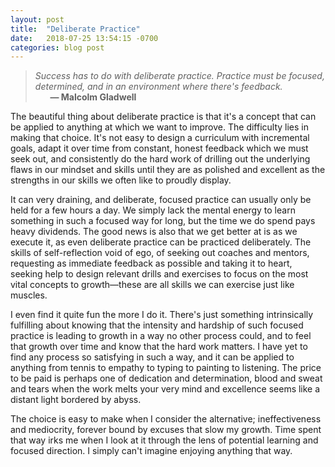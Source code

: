```yaml
---
layout: post
title:  "Deliberate Practice"
date:   2018-07-25 13:54:15 -0700
categories: blog post
---
```


>*Success has to do with deliberate practice. Practice must be focused, determined, and in an environment where there's feedback.* 
 <br>&nbsp;&nbsp;&nbsp;&nbsp;&nbsp;&nbsp;__&mdash; Malcolm Gladwell__ 

The beautiful thing about deliberate practice is that it's a concept that can be applied to anything at which we want to improve. The difficulty lies in making that choice. It's not easy to design a curriculum with incremental goals, adapt it over time from constant, honest feedback which we must seek out, and consistently do the hard work of drilling out the underlying flaws in our mindset and skills until they are as polished and excellent as the strengths in our skills we often like to proudly display.  

It can very draining, and deliberate, focused practice can usually only be held for a few hours a day. We simply lack the mental energy to learn something in such a focused way for long, but the time we do spend pays heavy dividends. The good news is also that we get better at is as we execute it, as even deliberate practice can be practiced deliberately. The skills of self-reflection void of ego, of seeking out coaches and mentors, requesting as immediate feedback as possible and taking it to heart, seeking help to design relevant drills and exercises to focus on the most vital concepts to growth—these are all skills we can exercise just like muscles. 

I even find it quite fun the more I do it. There's just something intrinsically fulfilling about knowing that the intensity and hardship of such focused practice is leading to growth in a way no other process could, and to feel that growth over time and know that the hard work matters. I have yet to find any process so satisfying in such a way, and it can be applied to anything from tennis to empathy to typing to painting to listening. The price to be paid is perhaps one of dedication and determination, blood and sweat and tears when the work melts your very mind and excellence seems like a distant light bordered by abyss. 

The choice is easy to make when I consider the alternative; ineffectiveness and mediocrity, forever bound by excuses that slow my growth. Time spent that way irks me when I look at it through the lens of potential learning and focused direction. I simply can't imagine enjoying anything that way. 




